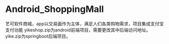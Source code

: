 # Android_ShoppingMall
艺可软件商城，app以交易画作为主体，满足人们各类购物需求，项目集成支付宝支付功能
yikeshop.zip为android前端项目，需要更改其中后端访问地址。
yike.zip为springboot后端项目。
